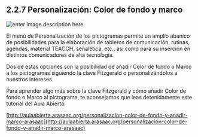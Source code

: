 ## 2.2.7 Personalización: Color de fondo y marco

![enter image description here](https://static.arasaac.org/images/aularagon/Color_marco_Pictogramas_ARASAAC_1-1030x470.jpg)

El menú de Personalización de los pictogramas permite un amplio abanico de posibilidades para la elaboración de tableros de comunicación, rutinas, agendas, material TEACCH, señalética, etc., así como para su inserción en distintos comunicadores de alta tecnología.

Dos de estas opciones son la posibilidad de añadir Color de fondo o Marco a los pictogramas siguiendo la clave Fitzgerald o personalizándolos a nuestros intereses.

Para aprender algo más sobre la clave Fitzgerald y cómo añadir Color de fondo o Marco al pictograma, te aconsejamos que leas detenidamente este tutorial del Aula Abierta:

[http://aulaabierta.arasaac.org/personalizacion-color-de-fondo-y-anadir-marco-arasaac](http://aulaabierta.arasaac.org/personalizacion-color-de-fondo-y-anadir-marco-arasaac)
